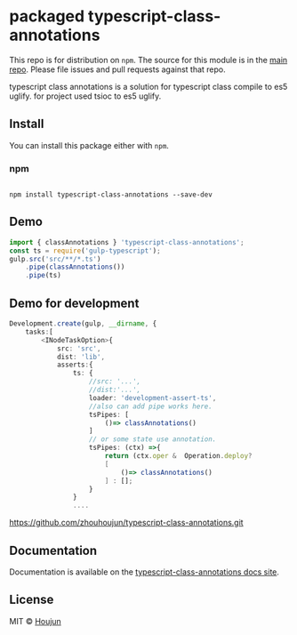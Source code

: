 # packaged typescript-class-annotations

This repo is for distribution on `npm`. The source for this module is in the
[main repo](https://github.com/zhouhoujun/typescript-class-annotations).
Please file issues and pull requests against that repo.

typescript class annotations is a solution for typescript class compile to es5 uglify.  for project used tsioc to es5 uglify.

## Install

You can install this package either with `npm`.

### npm

```shell

npm install typescript-class-annotations --save-dev

```

## Demo

```ts
import { classAnnotations } 'typescript-class-annotations';
const ts = require('gulp-typescript');
gulp.src('src/**/*.ts')
    .pipe(classAnnotations())
    .pipe(ts)

```

## Demo for development

```ts
Development.create(gulp, __dirname, {
    tasks:[
        <INodeTaskOption>{
            src: 'src',
            dist: 'lib',
            asserts:{
                ts: {
                    //src: '...',
                    //dist:'...',
                    loader: 'development-assert-ts',
                    //also can add pipe works here.
                    tsPipes: [
                        ()=> classAnnotations()
                    ]
                    // or some state use annotation.
                    tsPipes: (ctx) =>{
                        return (ctx.oper &  Operation.deploy?
                        [
                            ()=> classAnnotations()
                        ] : [];
                    }
                }
                ....

```

https://github.com/zhouhoujun/typescript-class-annotations.git

## Documentation

Documentation is available on the
[typescript-class-annotations docs site](https://github.com/zhouhoujun/typescript-class-annotations).

## License

MIT © [Houjun](https://github.com/zhouhoujun/)